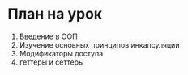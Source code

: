 # План на урок
1. Введение в ООП
2. Изучение основных принципов инкапсуляции
3. Модификаторы доступа
4. геттеры и сеттеры